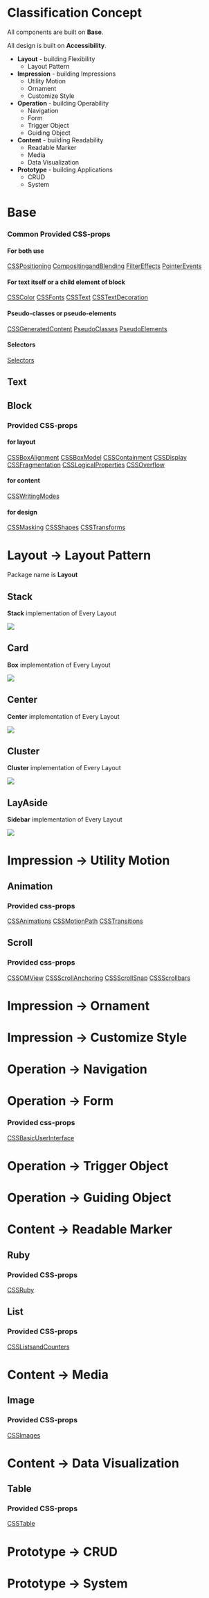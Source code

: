 # Classification Concept

All components are built on **Base**.

All design is built on **Accessibility**.

- **Layout** - building Flexibility
  - Layout Pattern
- **Impression** - building Impressions
  - Utility Motion
  - Ornament
  - Customize Style
- **Operation** - building Operability
  - Navigation
  - Form
  - Trigger Object
  - Guiding Object
- **Content** - building Readability
  - Readable Marker
  - Media
  - Data Visualization
- **Prototype** - building Applications
  - CRUD
  - System

# Base

### Common Provided CSS-props

#### For both use

[CSSPositioning](../../core/classified-csstypes/lib/cssdata/byModule/CSSPositioning.json)
[CompositingandBlending](../../core/classified-csstypes/lib/cssdata/byModule/CompositingandBlending.json)
[FilterEffects](../../core/classified-csstypes/lib/cssdata/byModule/FilterEffects.json)
[PointerEvents](../../core/classified-csstypes/lib/cssdata/byModule/PointerEvents.json)

#### For text itself or a child element of block

[CSSColor](../../core/classified-csstypes/lib/cssdata/byModule/CSSColor.json)
[CSSFonts](../../core/classified-csstypes/lib/cssdata/byModule/CSSFonts.json)
[CSSText](../../core/classified-csstypes/lib/cssdata/byModule/CSSText.json)
[CSSTextDecoration](../../core/classified-csstypes/lib/cssdata/byModule/CSSTextDecoration.json)

#### Pseudo-classes or pseudo-elements

[CSSGeneratedContent](../../core/classified-csstypes/lib/cssdata/byModule/CSSGeneratedContent.json)
[PseudoClasses](../../core/classified-csstypes/lib/cssdata/byModule/Pseudo-classes.json)
[PseudoElements](../../core/classified-csstypes/lib/cssdata/byModule/Pseudo-elements.json)

#### Selectors

[Selectors](../../core/classified-csstypes/lib/cssdata/byModule/Selectors.json)

## Text

## Block

### Provided CSS-props

#### for layout

[CSSBoxAlignment](../../core/classified-csstypes/lib/cssdata/byModule/CSSBoxAlignment.json)
[CSSBoxModel](../../core/classified-csstypes/lib/cssdata/byModule/CSSBoxModel.json)
[CSSContainment](../../core/classified-csstypes/lib/cssdata/byModule/CSSContainment.json)
[CSSDisplay](../../core/classified-csstypes/lib/cssdata/byModule/CSSDisplay.json)
[CSSFragmentation](../../core/classified-csstypes/lib/cssdata/byModule/CSSFragmentation.json)
[CSSLogicalProperties](../../core/classified-csstypes/lib/cssdata/byModule/CSSLogicalProperties.json)
[CSSOverflow](../../core/classified-csstypes/lib/cssdata/byModule/CSSOverflow.json)

#### for content

[CSSWritingModes](../../core/classified-csstypes/lib/cssdata/byModule/CSSWritingModes.json)

#### for design

[CSSMasking](../../core/classified-csstypes/lib/cssdata/byModule/CSSMasking.json)
[CSSShapes](../../core/classified-csstypes/lib/cssdata/byModule/CSSShapes.json)
[CSSTransforms](../../core/classified-csstypes/lib/cssdata/byModule/CSSTransforms.json)

# Layout -> Layout Pattern

Package name is **Layout**

## Stack

**Stack** implementation of Every Layout

![](../../assets/draft/Stack-styp.PNG)

## Card

**Box** implementation of Every Layout

![](../../assets/draft/Card-styp.png)

## Center

**Center** implementation of Every Layout

![](../../assets/draft/Center-styp.png)

## Cluster

**Cluster** implementation of Every Layout

![](../../assets/draft/Cluster-styp.png)

## LayAside

**Sidebar** implementation of Every Layout

![](../../assets/draft/LayAside-styp.png)

# Impression -> Utility Motion

## Animation

### Provided css-props

[CSSAnimations](../../core/classified-csstypes/lib/cssdata/byModule/CSSAnimations.json)
[CSSMotionPath](../../core/classified-csstypes/lib/cssdata/byModule/CSSMotionPath.json)
[CSSTransitions](../../core/classified-csstypes/lib/cssdata/byModule/CSSTransitions.json)

## Scroll

### Provided css-props

[CSSOMView](../../core/classified-csstypes/lib/cssdata/byModule/CSSOMView.json)
[CSSScrollAnchoring](../../core/classified-csstypes/lib/cssdata/byModule/CSSScrollAnchoring.json)
[CSSScrollSnap](../../core/classified-csstypes/lib/cssdata/byModule/CSSScrollSnap.json)
[CSSScrollbars](../../core/classified-csstypes/lib/cssdata/byModule/CSSScrollbars.json)

# Impression -> Ornament

# Impression -> Customize Style

# Operation -> Navigation

# Operation -> Form

### Provided css-props

[CSSBasicUserInterface](../../core/classified-csstypes/lib/cssdata/byModule/CSSBasicUserInterface.json)

# Operation -> Trigger Object

# Operation -> Guiding Object

# Content -> Readable Marker

## Ruby

### Provided CSS-props

[CSSRuby](../../core/classified-csstypes/lib/cssdata/byModule/CSSRuby.json)

## List

### Provided CSS-props

[CSSListsandCounters](../../core/classified-csstypes/lib/cssdata/byModule/CSSListsandCounters.json)

# Content -> Media

## Image

### Provided CSS-props

[CSSImages](../../core/classified-csstypes/lib/cssdata/byModule/CSSImages.json)

# Content -> Data Visualization

## Table

### Provided CSS-props

[CSSTable](../../core/classified-csstypes/lib/cssdata/byModule/CSSTable.json)

# Prototype -> CRUD

# Prototype -> System
